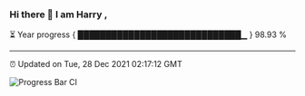### Hi there 👋 I am Harry , 

⏳ Year progress { █████████████████████████████▁ } 98.93 %

---

⏰ Updated on Tue, 28 Dec 2021 02:17:12 GMT

![Progress Bar CI](https://github.com/duykhang68/duykhang68/workflows/Progress%20Bar%20CI/badge.svg)
